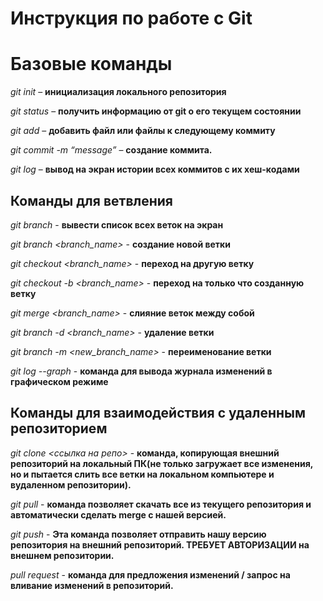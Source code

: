 # Инструкция по работе с Git

# Базовые команды

*git init* – **инициализация локального репозитория**

*git status* – **получить информацию от git о его текущем состоянии**

*git add* – **добавить файл или файлы к следующему коммиту**

*git commit -m “message”* – **создание коммита.**

*git log* – **вывод на экран истории всех коммитов с их хеш-кодами**

## Команды для ветвления

*git branch* - **вывести список всех веток на экран**

*git branch <branch_name>* - **создание новой ветки**

*git checkout <branch_name>* - **переход на другую ветку**

*git checkout -b <branch_name>* - **переход на только что созданную ветку**

*git merge <branch_name>* - **слияние веток между собой**

*git branch -d <branch_name>* - **удаление ветки**

*git branch -m <new_branch_name>* - **переименование ветки**

*git log --graph* - **команда для вывода журнала изменений в графическом режиме**

## Команды для взаимодействия с удаленным репозиторием

*git clone <ссылка на репо>* - **команда, копирующая внешний репозиторий на локальный ПК(не только загружает все изменения, но и пытается слить все ветки на локальном компьютере и вудаленном репозитории).**

*git pull* -  **команда позволяет скачать все из текущего репозитория и автоматически сделать merge с нашей версией.**

*git push* - **Эта команда позволяет отправить нашу версию репозитория на внешний репозиторий. ТРЕБУЕТ АВТОРИЗАЦИИ на внешнем репозитории.**

*pull request* - **команда для предложения изменений / запрос на вливание изменений в репозиторий.**